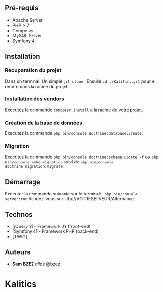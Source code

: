 ## Pré-requis

- Apache Server
- PHP > 7
- Composer
- MySQL Server
- Symfony 4

## Installation

### Recuparation du projet

Dans un terminal:
Un simple `git clone `
Ensuite `cd ./Kalitics.git` pour e rendre dans la racine du projet.

### Installation des vendors

Executez la commande `composer install` a la racine de votre projet.

### Création de la base de données

Executez la commande `php bin/console doctrine:database:create`.

### Migration

Executez la commande `php bin/console doctrine:schema:update -f`
ou `php bin/console make:migration` suivi de `php bin/console doctrine:migration:migrate`

## Démarrage

Executer la commande suivante sur le terminal: ` php bin/console server:run`
Rendez-vous sur http://VOTRESERVEUR/Alternance.

## Technos

- [jQuery 3] - Framework JS (front-end)
- [Symfony 4] - Framework PHP (back-end)
- [TWIG]

## Auteurs

- **Sam BZEZ** _alias_ [@bzez](https://github.com/bzez)

# Kalitics
